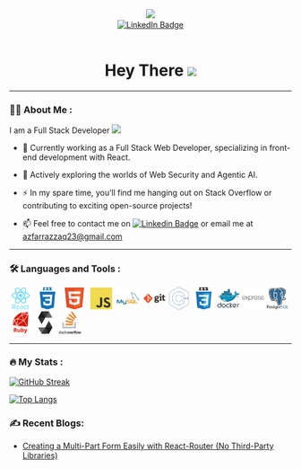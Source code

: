<div align="center"> 
<div id="header" align="center">
  <img src="https://media.giphy.com/media/M9gbBd9nbDrOTu1Mqx/giphy.gif" width="100"/>
</div>

<div id ="badges">
    <a href="https://www.linkedin.com/in/azfar-razzaq/">
      <img src="https://img.shields.io/badge/LinkedIn-blue?style=for-the-badge&logo=linkedin&logoColor=white" alt="LinkedIn Badge"/>
    </a>
</div>

<img src="https://komarev.com/ghpvc/?username=Azfar731&style=flat-square&color=blue" alt=""/>

<h1>
  Hey There
  <img src="https://media.giphy.com/media/hvRJCLFzcasrR4ia7z/giphy.gif" width="30px"/>
</h1>

</div>

---

### :man_technologist: About Me :
I am a Full Stack Developer <img src="https://media.giphy.com/media/WUlplcMpOCEmTGBtBW/giphy.gif" width="30">

- :telescope: Currently working as a Full Stack Web Developer, specializing in front-end development with React.

- :seedling:  Actively exploring the worlds of Web Security and Agentic AI.

- :zap: In my spare time, you’ll find me hanging out on Stack Overflow or contributing to exciting open-source projects!
  
- :mailbox: Feel free to contact me on [![Linkedin Badge](https://img.shields.io/badge/LinkedIn-blue?style=for-the-badge&logo=linkedin&logoColor=white)](https://www.linkedin.com/in/azfar-razzaq/) or email me at azfarrazzaq23@gmail.com
---

### :hammer_and_wrench: Languages and Tools :
<div>
  <img src="https://github.com/devicons/devicon/blob/master/icons/react/react-original-wordmark.svg" title="React" alt="React" width="40" height="40"/>&nbsp;
  <img src="https://github.com/devicons/devicon/blob/master/icons/css3/css3-plain-wordmark.svg"  title="CSS3" alt="CSS" width="40" height="40"/>&nbsp;
  <img src="https://github.com/devicons/devicon/blob/master/icons/html5/html5-original.svg" title="HTML5" alt="HTML" width="40" height="40"/>&nbsp;
  <img src="https://github.com/devicons/devicon/blob/master/icons/javascript/javascript-original.svg" title="JavaScript" alt="JavaScript" width="40" height="40"/>&nbsp;
  <img src="https://github.com/devicons/devicon/blob/master/icons/mysql/mysql-original-wordmark.svg" title="MySQL"  alt="MySQL" width="40" height="40"/>&nbsp;
  <img src="https://github.com/devicons/devicon/blob/master/icons/git/git-original-wordmark.svg" title="Git" **alt="Git" width="40" height="40"/>
  <img src="https://github.com/devicons/devicon/blob/master/icons/cplusplus/cplusplus-line.svg" title="C++" **alt="C++" width="40" height="40"/>
  <img src="https://github.com/devicons/devicon/blob/master/icons/css3/css3-original-wordmark.svg" title="CSS3" **alt="CSS3" width="40" height="40"/>
  <img src="https://github.com/devicons/devicon/blob/master/icons/docker/docker-original-wordmark.svg" title="Docker" **alt="Docker" width="40" height="40"/>
  <img src="https://github.com/devicons/devicon/blob/master/icons/express/express-original-wordmark.svg" title="Express" **alt="Express" width="40" height="40"/>
  <img src="https://github.com/devicons/devicon/blob/master/icons/postgresql/postgresql-original-wordmark.svg" title="PostGreSQL" **alt="PostGreSQL" width="40" height="40"/>
  <img src="https://github.com/devicons/devicon/blob/master/icons/ruby/ruby-plain-wordmark.svg" title="Ruby" **alt="Ruby" width="40" height="40"/>
  <img src="https://github.com/devicons/devicon/blob/master/icons/solidity/solidity-original.svg" title="Solidity" **alt="Solidity" width="40" height="40"/>
  <img src="https://github.com/devicons/devicon/blob/master/icons/stackoverflow/stackoverflow-original-wordmark.svg" title="Stack Overflow" **alt="Stack Overflow" width="40" height="40"/>
  <! <img src="" title="" **alt="" width="40" height="40"/> 
</div>

---

### :fire: My Stats :

[![GitHub Streak](http://github-readme-streak-stats.herokuapp.com?user=Azfar731&theme=dark&background=000000)](https://git.io/streak-stats)

[![Top Langs](https://github-readme-stats.vercel.app/api/top-langs/?username=azfar731&layout=compact&theme=vision-friendly-dark)](https://github.com/anuraghazra/github-readme-stats)

### :writing_hand: Recent Blogs:

<!-- BLOG-POST-LIST:START -->
- [Creating a Multi-Part Form Easily with React-Router &lpar;No Third-Party Libraries&rpar;](https://dev.to/azfar731/creating-a-multi-part-form-easily-with-react-router-no-third-party-libraries-203e)
<!-- BLOG-POST-LIST:END -->



